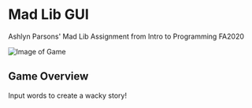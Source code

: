 # Mad Lib GUI
Ashlyn Parsons' Mad Lib Assignment from Intro to Programming FA2020

![Image of Game](BLANK)

## Game Overview
Input words to create a wacky story!
